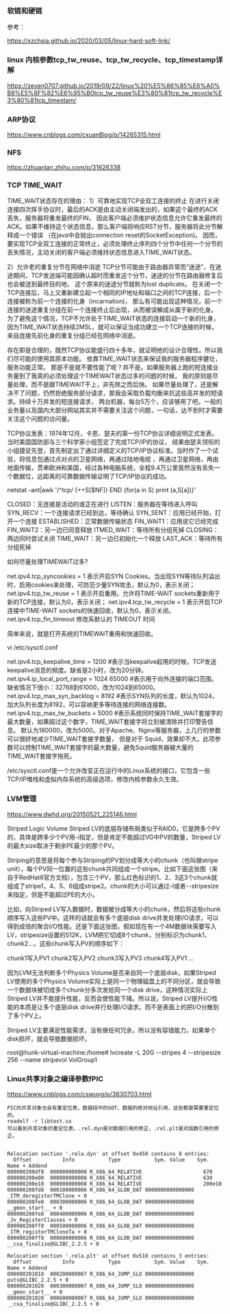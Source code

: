 
### 软链和硬链
参考：

https://xzchsia.github.io/2020/03/05/linux-hard-soft-link/

### linux 内核参数tcp_tw_reuse、tcp_tw_recycle、tcp_timestamp详解
https://zeven0707.github.io/2019/09/22/linux%20%E5%86%85%E6%A0%B8%E5%8F%82%E6%95%B0tcp_tw_reuse%E3%80%81tcp_tw_recycle%E3%80%81tcp_timestam/

### ARP协议
https://www.cnblogs.com/cxuanBlog/p/14265315.html

### NFS
https://zhuanlan.zhihu.com/p/31626338


### TCP TIME_WAIT

TIME_WAIT状态存在的理由：
1）可靠地实现TCP全双工连接的终止
	在进行关闭连接四次挥手协议时，最后的ACK是由主动关闭端发出的，如果这个最终的ACK丢失，服务器将重发最终的FIN，
	因此客户端必须维护状态信息允许它重发最终的ACK。如果不维持这个状态信息，那么客户端将响应RST分节，服务器将此分节解释成一个错误
	（在java中会抛出connection reset的SocketException)。
	因而，要实现TCP全双工连接的正常终止，必须处理终止序列四个分节中任何一个分节的丢失情况，主动关闭的客户端必须维持状态信息进入TIME_WAIT状态。
 
2）允许老的重复分节在网络中消逝 
	TCP分节可能由于路由器异常而“迷途”，在迷途期间，TCP发送端可能因确认超时而重发这个分节，迷途的分节在路由器修复后也会被送到最终目的地，
	这个原来的迷途分节就称为lost duplicate。
	在关闭一个TCP连接后，马上又重新建立起一个相同的IP地址和端口之间的TCP连接，后一个连接被称为前一个连接的化身（incarnation)，
	那么有可能出现这种情况，前一个连接的迷途重复分组在前一个连接终止后出现，从而被误解成从属于新的化身。
	为了避免这个情况，TCP不允许处于TIME_WAIT状态的连接启动一个新的化身，因为TIME_WAIT状态持续2MSL，就可以保证当成功建立一个TCP连接的时候，
	来自连接先前化身的重复分组已经在网络中消逝。



存在即是合理的，既然TCP协议能盛行四十多年，就证明他的设计合理性。所以我们尽可能的使用其原本功能。
依靠TIME_WAIT状态来保证我的服务器程序健壮，服务功能正常。
那是不是就不要性能了呢？并不是。如果服务器上跑的短连接业务量到了我真的必须处理这个TIMEWAIT状态过多的问题的时候，
我的原则是尽量处理，而不是跟TIMEWAIT干上，非先除之而后快。
如果尽量处理了，还是解决不了问题，仍然拒绝服务部分请求，那我会采取负载均衡来抗这些高并发的短请求。持续十万并发的短连接请求，
两台机器，每台5万个，应该够用了吧。一般的业务量以及国内大部分网站其实并不需要关注这个问题，一句话，达不到时才需要关注这个问题的访问量。



TCP协议发表：1974年12月，卡恩、瑟夫的第一份TCP协议详细说明正式发表。当时美国国防部与三个科学家小组签定了完成TCP/IP的协议，
结果由瑟夫领衔的小组捷足先登，首先制定出了通过详细定义的TCP/IP协议标准。当时作了一个试验，将信息包通过点对点的卫星网络，再通过陆地电缆
，再通过卫星网络，再由地面传输，贯串欧洲和美国，经过各种电脑系统，全程9.4万公里竟然没有丢失一个数据位，远距离的可靠数据传输证明了TCP/IP协议的成功。



netstat -ant|awk '/^tcp/ {++S[$NF]} END {for(a in S) print (a,S[a])}'

CLOSED：无连接是活动的或正在进行
LISTEN：服务器在等待进入呼叫
SYN_RECV：一个连接请求已经到达，等待确认
SYN_SENT：应用已经开始，打开一个连接
ESTABLISHED：正常数据传输状态
FIN_WAIT1：应用说它已经完成
FIN_WAIT2：另一边已同意释放
ITMED_WAIT：等待所有分组死掉
CLOSING：两边同时尝试关闭
TIME_WAIT：另一边已初始化一个释放
LAST_ACK：等待所有分组死掉


如何尽量处理TIMEWAIT过多?

net.ipv4.tcp_syncookies = 1 表示开启SYN Cookies。当出现SYN等待队列溢出时，启用cookies来处理，可防范少量SYN攻击，默认为0，表示关闭；
net.ipv4.tcp_tw_reuse = 1 表示开启重用。允许将TIME-WAIT sockets重新用于新的TCP连接，默认为0，表示关闭；
net.ipv4.tcp_tw_recycle = 1 表示开启TCP连接中TIME-WAIT sockets的快速回收，默认为0，表示关闭。
net.ipv4.tcp_fin_timeout 修改系默认的 TIMEOUT 时间

简单来说，就是打开系统的TIMEWAIT重用和快速回收。



vi /etc/sysctl.conf

net.ipv4.tcp_keepalive_time = 1200 
#表示当keepalive起用的时候，TCP发送keepalive消息的频度。缺省是2小时，改为20分钟。
net.ipv4.ip_local_port_range = 1024 65000 
#表示用于向外连接的端口范围。缺省情况下很小：32768到61000，改为1024到65000。
net.ipv4.tcp_max_syn_backlog = 8192 
#表示SYN队列的长度，默认为1024，加大队列长度为8192，可以容纳更多等待连接的网络连接数。
net.ipv4.tcp_max_tw_buckets = 5000 
#表示系统同时保持TIME_WAIT套接字的最大数量，如果超过这个数字，TIME_WAIT套接字将立刻被清除并打印警告信息。
默认为180000，改为5000。对于Apache、Nginx等服务器，上几行的参数可以很好地减少TIME_WAIT套接字数量，
但是对于 Squid，效果却不大。此项参数可以控制TIME_WAIT套接字的最大数量，避免Squid服务器被大量的TIME_WAIT套接字拖死。



/etc/sysctl.conf是一个允许改变正在运行中的Linux系统的接口，它包含一些TCP/IP堆栈和虚拟内存系统的高级选项，修改内核参数永久生效。


### LVM管理
https://www.dwhd.org/20150521_225146.html

Striped Logic Volume
Striped LV的底层存储布局类似于RAID0，它是跨多个PV的，具体是跨多少个PV用-i指定，但是肯定不能超过VG中PV的数量，Striped LV的最大size取决于剩余PE最少的那个PV。

Striping的意思是将每个参与Striping的PV划分成等大小的chunk（也叫做stripe unit），每个PV同一位置的这些chunk共同组成一个stripe。比如下面这张图（来自于RedHat6官方文档），包含三个PV，那么红色标识的1、2、3这3个chunk就组成了stripe1，4、5、6组成stripe2。chunk的大小可以通过-I或者--stripesize来指定，但是不能超过PE的大小。

比如，向Striped LV写入数据时，数据被分成等大小的chunk，然后将这些chunk顺序写入这些PV中。这样的话就会有多个底层disk drive并发处理I/O请求，可以得到成倍的聚合I/O性能。还是下面这张图，假如现在有一个4M数据块需要写入LV，stripesize设置的512K，LVM把它切成8个chunk，分别标识为chunk1、chunk2...，这些chunk写入PV的顺序如下：

chunk1写入PV1
chunk2写入PV2
chunk3写入PV3
chunk4写入PV1
...


因为LVM无法判断多个Physics Volume是否来自同一个底层disk，如果Striped LV使用的多个Physics Volume实际上是同一个物理磁盘上的不同分区，就会导致一个数据块被切成多个chunk分多次发给同一个disk drive，这种情况实际上Striped LV并不能提升性能，反而会使性能下降。所以说，Striped LV提升I/O性能的本质是让多个底层disk drive并行处理I/O请求，而不是表面上的把I/O分散到了多个PV上。

Striped LV主要满足性能需求，没有做任何冗余，所以没有容错能力，如果单个disk损坏，就会导致数据损坏。

root@hunk-virtual-machine:/home# lvcreate -L 20G --stripes 4 --stripesize 256 --name stripevol VolGroup1
 
### Linux共享对象之编译参数fPIC
https://www.cnblogs.com/cswuyg/p/3830703.html

    PIC的共享对象也会有重定位表，数据段中的GOT、数据的绝对地址引用，这些都是需要重定位的。
    readelf -r libtest.so 
    可以看到共享对象的重定位表，.rel.dyn是对数据引用的修正，.rel.plt是对函数引用的修正。


	Relocation section '.rela.dyn' at offset 0x450 contains 8 entries:
	  Offset          Info           Type           Sym. Value    Sym. Name + Addend
	000000200df8  000000000008 R_X86_64_RELATIVE                    670
	000000200e00  000000000008 R_X86_64_RELATIVE                    630
	000000200e10  000000000008 R_X86_64_RELATIVE                    200e10
	000000200fd8  000100000006 R_X86_64_GLOB_DAT 0000000000000000 _ITM_deregisterTMClone + 0
	000000200fe0  000300000006 R_X86_64_GLOB_DAT 0000000000000000 __gmon_start__ + 0
	000000200fe8  000400000006 R_X86_64_GLOB_DAT 0000000000000000 _Jv_RegisterClasses + 0
	000000200ff0  000500000006 R_X86_64_GLOB_DAT 0000000000000000 _ITM_registerTMCloneTa + 0
	000000200ff8  000600000006 R_X86_64_GLOB_DAT 0000000000000000 __cxa_finalize@GLIBC_2.2.5 + 0

	Relocation section '.rela.plt' at offset 0x510 contains 3 entries:
	  Offset          Info           Type           Sym. Value    Sym. Name + Addend
	000000201018  000200000007 R_X86_64_JUMP_SLO 0000000000000000 puts@GLIBC_2.2.5 + 0
	000000201020  000300000007 R_X86_64_JUMP_SLO 0000000000000000 __gmon_start__ + 0
	000000201028  000600000007 R_X86_64_JUMP_SLO 0000000000000000 __cxa_finalize@GLIBC_2.2.5 + 0




